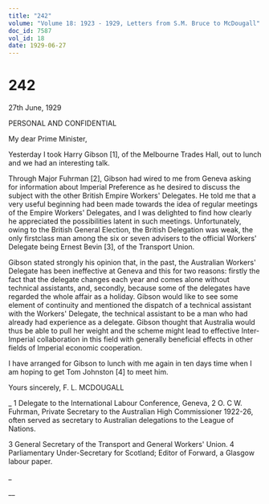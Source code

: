 ```yaml
---
title: "242"
volume: "Volume 18: 1923 - 1929, Letters from S.M. Bruce to McDougall"
doc_id: 7587
vol_id: 18
date: 1929-06-27
---
```


# 242

27th June, 1929

PERSONAL AND CONFIDENTIAL

My dear Prime Minister,

Yesterday I took Harry Gibson [1], of the Melbourne Trades Hall, out to lunch and we had an interesting talk.

Through Major Fuhrman [2], Gibson had wired to me from Geneva asking for information about Imperial Preference as he desired to discuss the subject with the other British Empire Workers' Delegates. He told me that a very useful beginning had been made towards the idea of regular meetings of the Empire Workers' Delegates, and I was delighted to find how clearly he appreciated the possibilities latent in such meetings. Unfortunately, owing to the British General Election, the British Delegation was weak, the only firstclass man among the six or seven advisers to the official Workers' Delegate being Ernest Bevin [3], of the Transport Union.

Gibson stated strongly his opinion that, in the past, the Australian Workers' Delegate has been ineffective at Geneva and this for two reasons: firstly the fact that the delegate changes each year and comes alone without technical assistants, and, secondly, because some of the delegates have regarded the whole affair as a holiday. Gibson would like to see some element of continuity and mentioned the dispatch of a technical assistant with the Workers' Delegate, the technical assistant to be a man who had already had experience as a delegate. Gibson thought that Australia would thus be able to pull her weight and the scheme might lead to effective Inter-Imperial collaboration in this field with generally beneficial effects in other fields of Imperial economic cooperation.

I have arranged for Gibson to lunch with me again in ten days time when I am hoping to get Tom Johnston [4] to meet him.

Yours sincerely, F. L. MCDOUGALL 

_ 1 Delegate to the International Labour Conference, Geneva, 2 O. C W. Fuhrman, Private Secretary to the Australian High Commissioner 1922-26, often served as secretary to Australian delegations to the League of Nations.

3 General Secretary of the Transport and General Workers' Union. 4 Parliamentary Under-Secretary for Scotland; Editor of Forward, a Glasgow labour paper.

_

__
